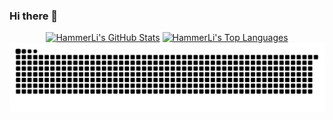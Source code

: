 ### Hi there 👋

<div align="center">
  <a href="#"><img alt="HammerLi's GitHub Stats" src="https://github-readme-stats.vercel.app/api?username=L-LYR&show_icons=true&count_private=true&theme=react&hide_border=true" height="200"/></a>
  <a href="#"><img alt="HammerLi's Top Languages" src="https://github-readme-stats.vercel.app/api/top-langs/?username=L-LYR&hide=html,tex&langs_count=10&layout=compact&theme=react&hide_border=true" height="200"/></a>
  <a href="#"><img alt="Snake" src="https://raw.githubusercontent.com/L-LYR/L-LYR/main/assets/ocean.svg"/></a>
</div>
